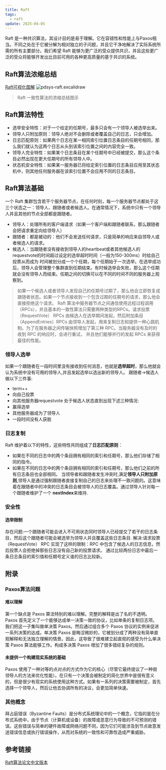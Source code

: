 ```yaml
---
title: Raft
tags:
  - raft
update: 2025-04-05
---
```

Raft  是一种共识算法，其设计目的是易于理解。它在容错性和性能上与Paxos相当。不同之处在于它被分解为相对独立的子问题，并且它干净地解决了实际系统所需的所有主要部分。我们希望 Raft 能够为更广泛的受众提供共识，并且这些更广泛的受众将能够开发出比目前可用的各种更高质量的基于共识的系统。
## Raft算法浓缩总结
[Raft可视化图解](http://thesecretlivesofdata.com/raft/)
![pdsys-raft.excalidraw](https://picture.zhaozhan.site/pdsys-raft.excalidraw.png)
>  Raft 一致性算法的浓缩总结图示
## Raft算法特性
* 选举安全特性：对于一个给定的任期号，最多只会有一个领导人被选举出来。
* 领导人只附加原则：领导人绝对不会删除或者覆盖自己的日志，只会增加。
* 日志匹配原则：如果两个日志在某一相同索引位置日志条目的任期号相同，那么我们就认为这两个日志从头到该索引位置之间的内容完全一致。
* 领导人完全特性：如果某个日志条目在某个任期号中已经被提交，那么这个条目必然出现在更大任期号的所有领导人中。
* 状态机安全特性：如果某一服务器已将给定索引位置的日志条目应用至其状态机中，则其他任何服务器在该索引位置不会应用不同的日志条目。
## Raft算法基础
一个 Raft 集群包含若干个服务器节点，在任何时刻，每一个服务器节点都处于这三个状态之一：领导人、跟随者或者候选人。在通常情况下，系统中只有一个领导人并且其他的节点全部都是跟随者。
* 领导人：处理所有的客户端请求（如果一个客户端和跟随者联系，那么跟随者会把请求重定向给领导人）
* 跟随者：都是被动的：他们不会发送任何请求，只是简单的响应来自领导人或者候选人的请求。
* 候选人：当跟随者没有接收到领导人的heartbeat或者其他候选人的requestvote的时间超过设定的选举超时时间（一般为150-300ms）时给自己投票从而成为
时间被划分成一个个任期，每个任期始于一次选举。在选举成功后，领导人会管理整个集群直到任期结束。有时候选举会失败，那么这个任期就会没有领导人而结束。任期之间的切换可以在不同的时间不同的服务器上观察到。
> 如果一个候选人或者领导人发现自己的任期号过期了，那么他会立即恢复成跟随者状态。如果一个节点接收到一个包含过期的任期号的请求，那么他会直接拒绝这个请求。
Raft 算法中服务器节点之间通信使用远程过程调用（RPCs），并且基本的一致性算法只需要两种类型的RPCs。请求投票（RequestVote） RPCs 由候选人在选举期间发起，然后附加条目（AppendEntries）RPCs 由领导人发起，用来复制日志和提供一种心跳机制。为了在服务器之间传输快照增加了第三种 RPC。当服务器没有及时的收到 RPC 的响应时，会进行重试， 并且他们能够并行的发起 RPCs  来获得最佳的性能。
### 领导人选举
如果一个跟随者在一段时间里没有接收到任何消息，也就是**选举超时**，那么他就会认为系统中没有可用的领导人,并且发起选举以选出新的领导人。
跟随者->候选人做以下三件事:
* term++
* 向自己投票
* 向其他服务器requestvote
处于候选人状态直到出现下述三种情况:
* 赢得选举
* 其他服务器成为了领导人
* 一段时间没有人获胜
### 日志复制
Raft 维护着以下的特性，这些特性共同组成了**日志匹配原则**：
* 如果在不同的日志中的两个条目拥有相同的索引和任期号，那么他们存储了相同的指令。
* 如果在不同的日志中的两个条目拥有相同的索引和任期号，那么他们之前的所有日志条目也全部相同。
当领导者和跟随者发生冲突时,满足**领导人只附加原则**,领导人是通过强制跟随者直接复制自己的日志来处理不一致问题的。这意味着在跟随者中的冲突的日志条目会被领导人的日志覆盖。通过领导人针对每一个跟随者维护了一个 **nextIndex**来维持.
### 安全性
#### 选举限制
存在问题:一个跟随者可能会进入不可用状态同时领导人已经提交了若干的日志条目，然后这个跟随者可能会被选举为领导人并且覆盖这些日志条目.
解决:请求投票（RequestVote） RPC 实现了这样的限制：RPC 中包含了候选人的日志信息，然后投票人会拒绝掉那些日志没有自己新的投票请求。
通过比较两份日志中最后一条日志条目的索引值和任期号定义谁的日志比较新。
## 附录
### Paxos算法问题
#### 难以理解
第一个缺点是 Paxos 算法特别的难以理解。完整的解释是出了名的不透明。Paxos 首先定义了一个能够达成单一决策一致的协议，比如单条的复制日志项。我们把这一子集叫做单决策 Paxos。然后通过组合多个 Paxos 协议的实例来促进一系列决策的达成。单决策 Paxos 是晦涩微妙的，它被划分成了两种没有简单直观解释和无法独立理解的情景。因此，这导致了很难建立起直观的感受为什么单决策 Paxos 算法能够工作。构成多决策 Paxos 增加了很多错综复杂的规则。
#### 未提供一个构建现实系统的基础
Paxos  使用了一种对等的点对点的方式作为它的核心（尽管它最终提议了一种弱领导人的方法来优化性能）。在只有一个决策会被制定的简化世界中是很有意义的，但是很少有现实的系统使用这种方式。如果有一系列的决策需要被制定，首先选择一个领导人，然后让他去协调所有的决议，会更加简单快速。
### 其他概念
拜占庭错误（Byzantine  Faults）是分布式系统理论中的一个概念，它指的是在分布式系统中，由于节点（计算机或设备）的故障或恶意行为导致的不可预测的错误。这些错误与简单的硬件故障或网络问题不同，因为它们可能涉及到节点故意发送错误信息或执行错误操作，从而对系统的一致性和可靠性造成严重威胁。
## 参考链接
[Raft算法论文中文版本](https://github.com/maemual/raft-zh_cn/blob/master/raft-zh_cn.md)